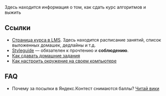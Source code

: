 Здесь находится информация о том, как сдать курс алгоритмов и выжить


## Ссылки

* [Страница курса в LMS](https://lk.yandexdataschool.ru/courses/2020-autumn/7.821-algorithms-1/). Здесь находится расписание занятий, список выложенных домашек, дедлайны и т.д.
* [Styleguide](./styleguide.md) &mdash; обязателен к прочтению и **соблюдению**.
* [Как сдавать домашние задания](./assignments.md)
* [Как настроить окружение на своем компьютере](./environment.md)


## FAQ

* Почему за посылки в Яндекс.Контест снимаются баллы? [Читай вики](./assignments.md#Вердикты-по-задаче)